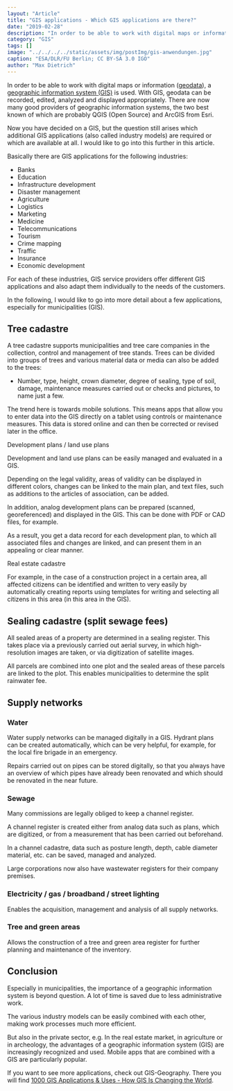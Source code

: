 ```yaml
---
layout: "Article"
title: "GIS applications - Which GIS applications are there?"
date: "2019-02-28"
description: "In order to be able to work with digital maps or information geodata, a geographic information system is used. With GIS, geodata can be recorded, edited, analyzed and displayed appropriately. ."
category: "GIS"
tags: []
image: "../../../../static/assets/img/postImg/gis-anwendungen.jpg"
caption: "ESA/DLR/FU Berlin; CC BY-SA 3.0 IGO"
author: "Max Dietrich"
---
```


In order to be able to work with digital maps or information ([geodata](/en/gis/geodata-what-are-geodata "geodata")), a [geographic information system (GIS)](/en/gis/geographic-information-system-what-is-gis "What is GIS?") is used. With  GIS, geodata can be recorded, edited, analyzed and displayed appropriately. There are now many good providers of geographic information systems, the two best known of which are probably QGIS (Open Source) and ArcGIS from Esri.

Now you have decided on a GIS, but the question still arises which additional GIS applications (also called industry models) are required or which are available at all. I would like to go into this further in this article.

Basically there are GIS applications for the following industries:

*	Banks
*   Education
*	Infrastructure development
*	Disaster management
*   Agriculture
*	Logistics
*	Marketing
*   Medicine
*	Telecommunications
*	Tourism
*	Crime mapping
*   Traffic
*	Insurance
*	Economic development

For each of these industries, GIS service providers offer different GIS applications and also adapt them individually to the needs of the customers.

In the following, I would like to go into more detail about a few applications, especially for municipalities (GIS).

## Tree cadastre

A tree cadastre supports municipalities and tree care companies in the collection, control and management of tree stands. Trees can be divided into groups of trees and various material data or media can also be added to the trees:

* Number, type, height, crown diameter, degree of sealing, type of soil, damage, maintenance measures carried out or checks and pictures, to name just a few.

The trend here is towards mobile solutions. This means apps that allow you to enter data into the GIS directly on a tablet using controls or maintenance measures. This data is stored online and can then be corrected or revised later in the office.

Development plans / land use plans

Development and land use plans can be easily managed and evaluated in a GIS.

Depending on the legal validity, areas of validity can be displayed in different colors, changes can be linked to the main plan, and text files, such as additions to the articles of association, can be added.

In addition, analog development plans can be prepared (scanned, georeferenced) and displayed in the GIS. This can be done with PDF or CAD files, for example.

As a result, you get a data record for each development plan, to which all associated files and changes are linked, and can present them in an appealing or clear manner.

Real estate cadastre

For example, in the case of a construction project in a certain area, all affected citizens can be identified and written to very easily by automatically creating reports using templates for writing and selecting all citizens in this area (in this area in the GIS).

## Sealing cadastre (split sewage fees)

All sealed areas of a property are determined in a sealing register. This takes place via a previously carried out aerial survey, in which high-resolution images are taken, or via digitization of satellite images.

All parcels are combined into one plot and the sealed areas of these parcels are linked to the plot. This enables municipalities to determine the split rainwater fee.

## Supply networks

### Water

Water supply networks can be managed digitally in a GIS. Hydrant plans can be created automatically, which can be very helpful, for example, for the local fire brigade in an emergency.

Repairs carried out on pipes can be stored digitally, so that you always have an overview of which pipes have already been renovated and which should be renovated in the near future.

### Sewage

Many commissions are legally obliged to keep a channel register.

A channel register is created either from analog data such as plans, which are digitized, or from a measurement that has been carried out beforehand.

In a channel cadastre, data such as posture length, depth, cable diameter material, etc. can be saved, managed and analyzed.

Large corporations now also have wastewater registers for their company premises.

### Electricity / gas / broadband / street lighting

Enables the acquisition, management and analysis of all supply networks.

### Tree and green areas

Allows the construction of a tree and green area register for further planning and maintenance of the inventory.

## Conclusion

Especially in municipalities, the importance of a geographic information system is beyond question. A lot of time is saved due to less administrative work.

The various industry models can be easily combined with each other, making work processes much more efficient.

But also in the private sector, e.g. In the real estate market, in agriculture or in archeology, the advantages of a geographic information system (GIS) are increasingly recognized and used. Mobile apps that are combined with a GIS are particularly popular.

If you want to see more applications, check out GIS-Geography. There you will find [1000 GIS Applications & Uses - How GIS Is Changing the World](https://gisgeography.com/gis-applications-uses/ "1000 GIS Applications & Uses - How GIS Is Changing the World").